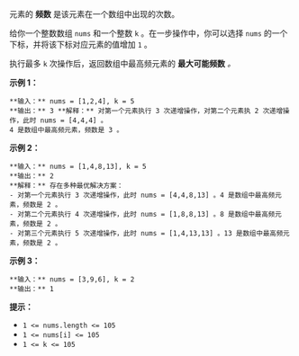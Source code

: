 元素的 **频数** 是该元素在一个数组中出现的次数。

给你一个整数数组 `nums` 和一个整数 `k` 。在一步操作中，你可以选择 `nums` 的一个下标，并将该下标对应元素的值增加 `1` 。

执行最多 `k` 次操作后，返回数组中最高频元素的 **最大可能频数** _。_

**示例 1：**

    
    
    **输入：** nums = [1,2,4], k = 5
    **输出：** 3 **解释：** 对第一个元素执行 3 次递增操作，对第二个元素执 2 次递增操作，此时 nums = [4,4,4] 。
    4 是数组中最高频元素，频数是 3 。

**示例 2：**

    
    
    **输入：** nums = [1,4,8,13], k = 5
    **输出：** 2
    **解释：** 存在多种最优解决方案：
    - 对第一个元素执行 3 次递增操作，此时 nums = [4,4,8,13] 。4 是数组中最高频元素，频数是 2 。
    - 对第二个元素执行 4 次递增操作，此时 nums = [1,8,8,13] 。8 是数组中最高频元素，频数是 2 。
    - 对第三个元素执行 5 次递增操作，此时 nums = [1,4,13,13] 。13 是数组中最高频元素，频数是 2 。
    

**示例 3：**

    
    
    **输入：** nums = [3,9,6], k = 2
    **输出：** 1
    

**提示：**

  * `1 <= nums.length <= 105`
  * `1 <= nums[i] <= 105`
  * `1 <= k <= 105`

